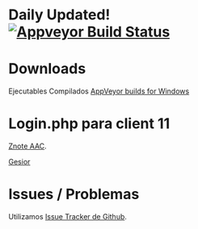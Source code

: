 # Daily Updated! [![Appveyor Build Status](https://ci.appveyor.com/api/projects/status/github/joseamaya1/hashshahshashasasashaha?branch=master&svg=true)](https://ci.appveyor.com/project/joseamaya1/hashshahshashasasashaha) 

# Downloads
Ejecutables Compilados [AppVeyor builds for Windows](https://ci.appveyor.com/project/joseamaya1/hashshahshashasasashaha)

# Login.php para client 11
[Znote AAC](https://github.com/Znote/ZnoteAAC).

[Gesior](https://gist.github.com/jlcvp/2f1772cbbcdfc966ee982985326d964a)
# Issues / Problemas
Utilizamos [Issue Tracker de Github](https://github.com/joseamaya1/hashshahshashasasashaha/issues).
